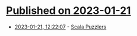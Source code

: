 # [Published on 2023-01-21](index.md)

* [2023-01-21, 12:22:07](https://lobste.rs/s/mk4djz/scala_puzzlers) - [Scala Puzzlers](https://scalapuzzlers.com)
